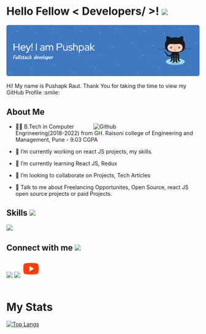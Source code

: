 <h1> Hello Fellow < Developers/ >! <img src = "https://raw.githubusercontent.com/MartinHeinz/MartinHeinz/master/wave.gif" width = 32> </h1>
  
![Header](./github-header-image.png)
<div size='20px'> Hi! My name is Pushapk Raut. Thank You for taking the time to view my GitHub Profile :smile: 
</div>
  
<div>
  <h2> About Me </h2>

  <img width="55%" align="right" alt="Github" src="https://raw.githubusercontent.com/onimur/.github/master/.resources/git-header.svg" />

  - 👨‍🎓 B.Tech in Computer Engrineering(2018-2022) from GH. Raisoni college of Engineering and Management, Pune - 9.03 CGPA
  
  - 🔭 I’m currently working on react JS projects, my skills.  

  - 🌱 I’m currently learning React JS, Redux 

  - 👯 I’m looking to collaborate on Projects, Tech Articles 

  - 💬 Talk to me about Freelancing Opportunites, Open Source, react JS open source projects or paid Projects. 
</div>
  
<p>
  <h2>Skills <img src = "https://media2.giphy.com/media/QssGEmpkyEOhBCb7e1/giphy.gif?cid=ecf05e47a0n3gi1bfqntqmob8g9aid1oyj2wr3ds3mg700bl&rid=giphy.gif" width =22></h2>
  <a href="https://skillicons.dev">
    <img src="https://skillicons.dev/icons?i=html,css,js,react,tailwind,sass,git,materialui,netlify,vscode&perline=5" />
  </a>
</p>

<div>
  <h2> Connect with me <img src='https://raw.githubusercontent.com/ShahriarShafin/ShahriarShafin/main/Assets/handshake.gif' width=50> </h2>
  <a href = 'https://www.linkedin.com/in/pushpak-raut-075738170/'> <img src="https://skillicons.dev/icons?i=linkedin" /></a> 
  <a href = 'https://www.github.com/PushpakRaut'> <img src="https://skillicons.dev/icons?i=github" /></a> 
  <a href = 'https://www.youtube.com/c/CodeSmoker'> <img src="./youtube-icon.png" /></a> 
</div>
<br/>
<div>
  <h1>My Stats</h1>
  
  [![Top Langs](https://github-readme-stats.vercel.app/api/top-langs/?username=PushpakRaut&layout=compact)](https://github.com/anuraghazra/github-readme-stats)
</div>






